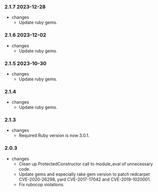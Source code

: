 ### 2.1.7 2023-12-28
* changes
  * Update ruby gems.

### 2.1.6 2023-12-02
* changes
  * Update ruby gems.

### 2.1.5 2023-10-30
* changes
  * Update ruby gems.

### 2.1.4
* changes
  * Update ruby gems.

### 2.1.3
* changes
  * Required Ruby version is now 3.0.1.

### 2.0.3
* changes
  * Clean up ProtectedConstructor call to module_eval of unnecessary code.
  * Update gems and especially rake gem version to patch redcarpet CVE-2020-26298, yard CVE-2017-17042 and CVE-2019-1020001.
  * Fix rubocop violations.
